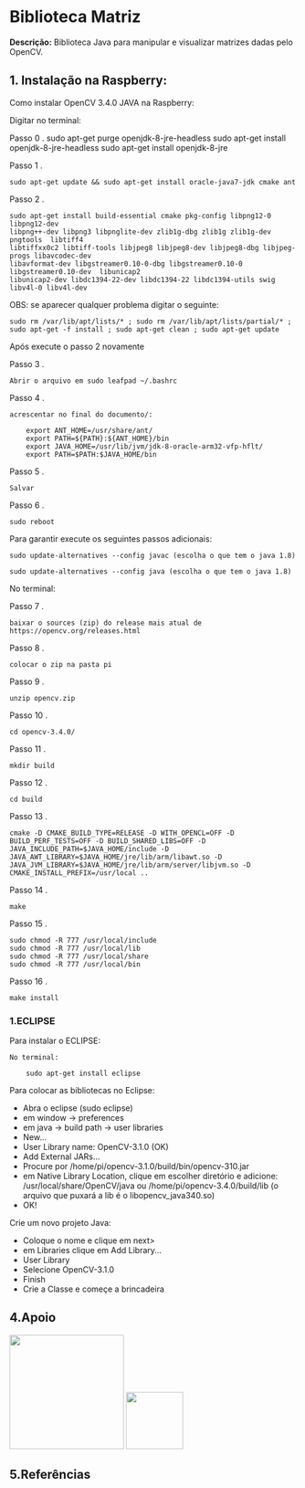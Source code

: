 # Biblioteca Matriz 

**Descrição:** Biblioteca Java para manipular e visualizar matrizes dadas pelo OpenCV.

##


## 1. Instalação na Raspberry:

Como instalar OpenCV 3.4.0 JAVA na Raspberry:

Digitar no terminal:

Passo 0 . 
	sudo apt-get purge openjdk-8-jre-headless
	sudo apt-get install openjdk-8-jre-headless
	sudo apt-get install openjdk-8-jre

Passo 1 . 
			
	sudo apt-get update && sudo apt-get install oracle-java7-jdk cmake ant
			
Passo 2 . 
			
	sudo apt-get install build-essential cmake pkg-config libpng12-0 libpng12-dev 
	libpng++-dev libpng3 libpnglite-dev zlib1g-dbg zlib1g zlib1g-dev pngtools  libtiff4 
	libtiffxx0c2 libtiff-tools libjpeg8 libjpeg8-dev libjpeg8-dbg libjpeg-progs libavcodec-dev   
	libavformat-dev libgstreamer0.10-0-dbg libgstreamer0.10-0 libgstreamer0.10-dev  libunicap2 
	libunicap2-dev libdc1394-22-dev libdc1394-22 libdc1394-utils swig libv4l-0 libv4l-dev
    
OBS: se aparecer qualquer problema digitar o seguinte:
		
    sudo rm /var/lib/apt/lists/* ; sudo rm /var/lib/apt/lists/partial/* ; sudo apt-get -f install ; sudo apt-get clean ; sudo apt-get update
    
Após execute o passo 2 novamente

Passo 3 .
			
	Abrir o arquivo em sudo leafpad ~/.bashrc
			
Passo 4 . 
		
	acrescentar no final do documento/:

		export ANT_HOME=/usr/share/ant/
		export PATH=${PATH}:${ANT_HOME}/bin
		export JAVA_HOME=/usr/lib/jvm/jdk-8-oracle-arm32-vfp-hflt/
		export PATH=$PATH:$JAVA_HOME/bin
				
Passo 5 .
			
	Salvar
			
Passo 6 . 
		
	sudo reboot

Para garantir execute os seguintes passos adicionais:
			
	sudo update-alternatives --config javac (escolha o que tem o java 1.8)
           
	sudo update-alternatives --config java (escolha o que tem o java 1.8)

No terminal:

Passo 7 .

	baixar o sources (zip) do release mais atual de https://opencv.org/releases.html
			
Passo 8 .
			
	colocar o zip na pasta pi
			
Passo 9 .
			
	unzip opencv.zip 
		
Passo 10 .
			
	cd opencv-3.4.0/
			
Passo 11 .
			
	mkdir build
			
Passo 12 .
		
	cd build
		
Passo 13 .
			
	cmake -D CMAKE_BUILD_TYPE=RELEASE -D WITH_OPENCL=OFF -D BUILD_PERF_TESTS=OFF -D BUILD_SHARED_LIBS=OFF -D JAVA_INCLUDE_PATH=$JAVA_HOME/include -D JAVA_AWT_LIBRARY=$JAVA_HOME/jre/lib/arm/libawt.so -D JAVA_JVM_LIBRARY=$JAVA_HOME/jre/lib/arm/server/libjvm.so -D CMAKE_INSTALL_PREFIX=/usr/local ..
			
Passo 14 .

	make
			
Passo 15 .
				
	sudo chmod -R 777 /usr/local/include
	sudo chmod -R 777 /usr/local/lib
	sudo chmod -R 777 /usr/local/share
	sudo chmod -R 777 /usr/local/bin
			
Passo 16 .
			
	make install


### 1.ECLIPSE

Para instalar o ECLIPSE:

	No terminal: 
	
		sudo apt-get install eclipse

Para colocar as bibliotecas no Eclipse:

* Abra o eclipse (sudo eclipse)
* em window -> preferences
* em java -> build path -> user libraries
* New...
* User Library name: OpenCV-3.1.0 (OK)
* Add External JARs...
* Procure por /home/pi/opencv-3.1.0/build/bin/opencv-310.jar
* em Native Library Location, clique em escolher diretório e adicione: /usr/local/share/OpenCV/java ou /home/pi/opencv-3.4.0/build/lib (o arquivo que puxará a lib é o libopencv_java340.so)
* OK!

Crie um novo projeto Java:

* Coloque o nome e clique em next>
* em Libraries clique em Add Library...
* User Library
* Selecione OpenCV-3.1.0
* Finish
* Crie a Classe e começe a brincadeira


## 4.Apoio

<img src="http://www.fc.unesp.br/Home/Cursos/Fisica/fisica-fapesp.png" width="200">
  
<img src = "http://proad.ufabc.edu.br/images/headers/logo_ufabc.png" width="100">

## 5.Referências 